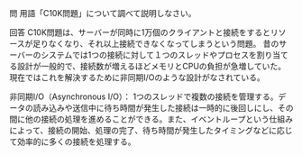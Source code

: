 問
用語「C10K問題」について調べて説明しなさい。

回答
C10K問題は、サーバーが同時に1万個のクライアントと接続をするとリソースが足りなくなり、それ以上接続できなくなってしまうという問題。
昔のサーバーのシステムでは1つの接続に対して１つのスレッドやプロセスを割り当てる設計が一般的で、接続数が増えるほどメモリとCPUの負担が急増していた。
現在ではこれを解決するために非同期I/Oのような設計がなされている。

非同期I/O（Asynchronous I/O）：
1つのスレッドで複数の接続を管理する。データの読み込みや送信中に待ち時間が発生した接続は一時的に後回しにし、その間に他の接続の処理を進めることができる。また、イベントループという仕組みによって、接続の開始、処理の完了、待ち時間が発生したタイミングなどに応じて効率的に多くの接続を処理する。